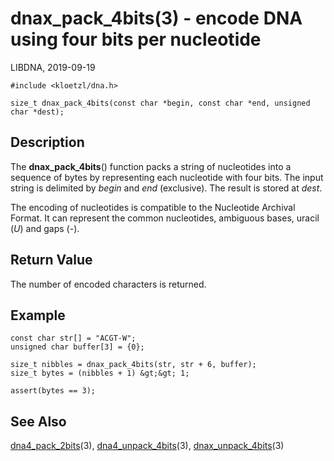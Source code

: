 # dnax_pack_4bits(3) - encode DNA using four bits per nucleotide

LIBDNA, 2019-09-19

    #include <kloetzl/dna.h>
    
    size_t dnax_pack_4bits(const char *begin, const char *end, unsigned char *dest);


## Description

The **dnax_pack_4bits**() function packs a string of nucleotides into a sequence of bytes by representing each nucleotide with four bits. The input string is delimited by _begin_ and _end_ (exclusive). The result is stored at _dest_.

The encoding of nucleotides is compatible to the Nucleotide Archival Format. It can represent the common nucleotides, ambiguous bases, uracil (_U_) and gaps (_-_).


## Return Value

The number of encoded characters is returned.


## Example

    const char str[] = "ACGT-W";
    unsigned char buffer[3] = {0};

    size_t nibbles = dnax_pack_4bits(str, str + 6, buffer);
    size_t bytes = (nibbles + 1) &gt;&gt; 1;

    assert(bytes == 3);


## See Also

[dna4_pack_2bits](dna4_pack_2bits.3.md)(3),
[dna4_unpack_4bits](dna4_unpack_4bits.3.md)(3),
[dnax_unpack_4bits](dnax_unpack_4bits.3.md)(3)
